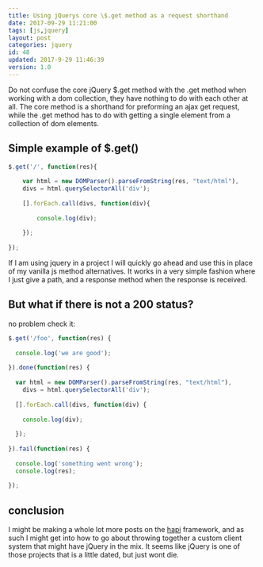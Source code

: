 ```yaml
---
title: Using jQuerys core \$.get method as a request shorthand
date: 2017-09-29 11:21:00
tags: [js,jquery]
layout: post
categories: jquery
id: 48
updated: 2017-9-29 11:46:39
version: 1.0
---
```


Do not confuse the core jQuery $.get method with the .get method when working with a dom collection, they have nothing to do with each other at all. The core method is a shorthand for preforming an ajax get request, while the .get method has to do with getting a single element from a collection of dom elements.

<!-- more -->

## Simple example of $.get()

```js
$.get('/', function(res){
 
    var html = new DOMParser().parseFromString(res, "text/html"),
    divs = html.querySelectorAll('div');
 
    [].forEach.call(divs, function(div){
 
        console.log(div);
 
    });
 
});
```

If I am using jquery in a project I will quickly go ahead and use this in place of my vanilla js method alternatives. It works in a very simple fashion where I just give a path, and a response method when the response is received. 

## But what if there is not a 200 status?

no problem check it:

```js
$.get('/foo', function(res) {
 
  console.log('we are good');
 
}).done(function(res) {
 
  var html = new DOMParser().parseFromString(res, "text/html"),
    divs = html.querySelectorAll('div');
 
  [].forEach.call(divs, function(div) {
 
    console.log(div);
 
  });
 
}).fail(function(res) {
 
  console.log('something went wrong');
  console.log(res);
 
});
```

## conclusion

I might be making a whole lot more posts on the [hapi]() framework, and as such I might get into how to go about throwing together a custom client system that might have jQuery in the mix. It seems like jQuery is one of those projects that is a little dated, but just wont die.
